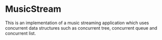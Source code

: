 # MusicStream

This is an implementation of a music streaming application
which uses concurrent data structures such as concurrent tree, concurrent queue and concurrent list.
